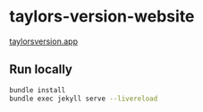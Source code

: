 # taylors-version-website

[taylorsversion.app](https://taylorsversion.app)

## Run locally

```sh
bundle install
bundle exec jekyll serve --livereload
```

